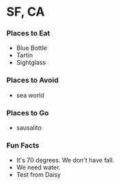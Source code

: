 # SF, CA
### Places to Eat
- Blue Bottle
- Tartin
- Sightglass


### Places to Avoid
- sea world

### Places to Go
- sausalito

### Fun Facts
- It's 70 degrees. We don't have fall.
- We need water.
- Test  from Daisy

